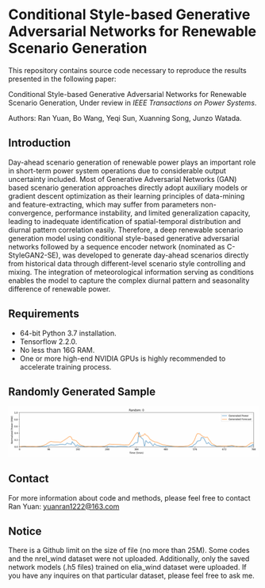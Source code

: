 # Conditional Style-based Generative Adversarial Networks for Renewable Scenario Generation
This repository contains source code necessary to reproduce the results presented in the following paper:

Conditional Style-based Generative Adversarial Networks for Renewable Scenario Generation, Under review in *IEEE Transactions on Power Systems*.

Authors: Ran Yuan, Bo Wang, Yeqi Sun, Xuanning Song, Junzo Watada.

## Introduction

Day-ahead scenario generation of renewable power plays an important role in short-term power system operations due to considerable output uncertainty included. Most of Generative Adversarial Networks (GAN) based scenario generation approaches directly adopt auxiliary models or gradient descent optimization as their learning principles of data-mining and feature-extracting, which may suffer from parameters non-convergence, performance instability, and limited generalization capacity, leading to inadequate identification of spatial-temporal distribution and diurnal pattern correlation easily. Therefore, a deep renewable scenario generation model using conditional style-based generative adversarial networks followed by a sequence encoder network (nominated as C-StyleGAN2-SE), was developed to generate day-ahead scenarios directly from historical data through different-level scenario style controlling and mixing. The integration of meteorological information serving as conditions enables the model to capture the complex diurnal pattern and seasonality difference of renewable power.

## Requirements

- 64-bit Python 3.7 installation.
- Tensorflow 2.2.0.
- No less than 16G RAM.
- One or more high-end NVIDIA GPUs is highly recommended to accelerate training process.

## Randomly Generated Sample
![generate](/assets/generate.gif)

## Contact

For more information about code and methods, please feel free to contact Ran Yuan: yuanran1222@163.com

## Notice

There is a Github limit on the size of file (no more than 25M). Some codes and the nrel_wind dataset were not uploaded. Additionally, only the saved network models (.h5 files) trained on elia_wind dataset were uploaded. If you have any inquires on that particular dataset, please feel free to ask me.
